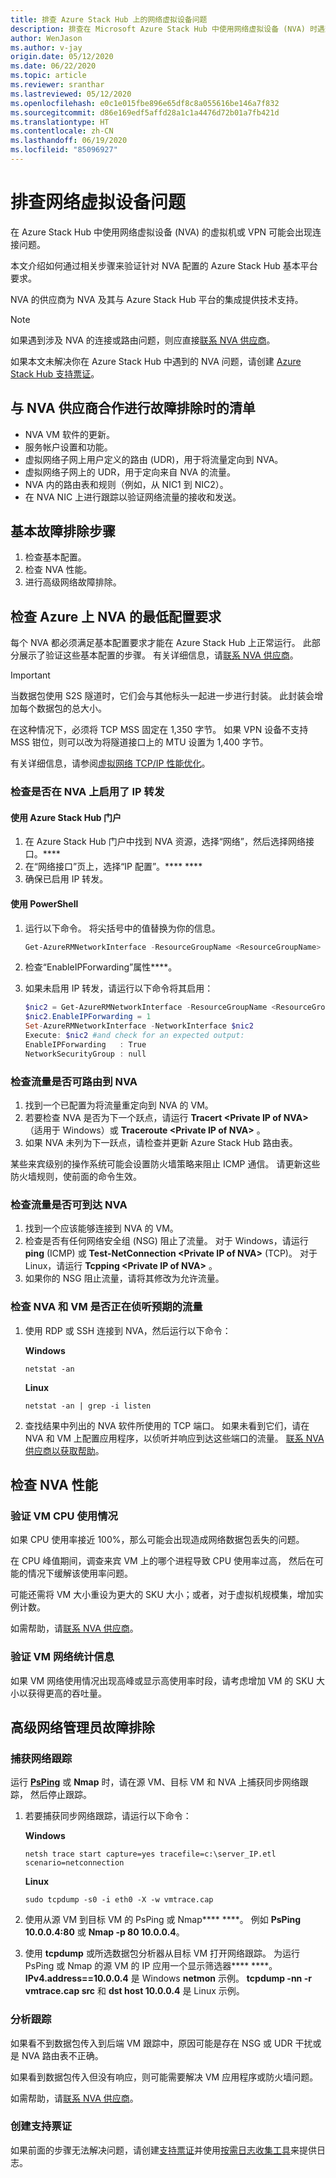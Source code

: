```yaml
---
title: 排查 Azure Stack Hub 上的网络虚拟设备问题
description: 排查在 Microsoft Azure Stack Hub 中使用网络虚拟设备 (NVA) 时遇到的 VM 或 VPN 连接问题。
author: WenJason
ms.author: v-jay
origin.date: 05/12/2020
ms.date: 06/22/2020
ms.topic: article
ms.reviewer: sranthar
ms.lastreviewed: 05/12/2020
ms.openlocfilehash: e0c1e015fbe896e65df8c8a055616be146a7f832
ms.sourcegitcommit: d86e169edf5affd28a1c1a4476d72b01a7fb421d
ms.translationtype: HT
ms.contentlocale: zh-CN
ms.lasthandoff: 06/19/2020
ms.locfileid: "85096927"
---
```

# <a name="troubleshoot-network-virtual-appliance-problems"></a>排查网络虚拟设备问题

在 Azure Stack Hub 中使用网络虚拟设备 (NVA) 的虚拟机或 VPN 可能会出现连接问题。

本文介绍如何通过相关步骤来验证针对 NVA 配置的 Azure Stack Hub 基本平台要求。

NVA 的供应商为 NVA 及其与 Azure Stack Hub 平台的集成提供技术支持。

> [!NOTE]
> 如果遇到涉及 NVA 的连接或路由问题，则应直接[联系 NVA 供应商](https://support.microsoft.com/help/2984655/support-for-azure-market-place-for-virtual-machines)。

如果本文未解决你在 Azure Stack Hub 中遇到的 NVA 问题，请创建 [Azure Stack Hub 支持票证](../operator/azure-stack-manage-basics.md#where-to-get-support)。

## <a name="checklist-for-troubleshooting-with-an-nva-vendor"></a>与 NVA 供应商合作进行故障排除时的清单

- NVA VM 软件的更新。
- 服务帐户设置和功能。
- 虚拟网络子网上用户定义的路由 (UDR)，用于将流量定向到 NVA。
- 虚拟网络子网上的 UDR，用于定向来自 NVA 的流量。
- NVA 内的路由表和规则（例如，从 NIC1 到 NIC2）。
- 在 NVA NIC 上进行跟踪以验证网络流量的接收和发送。

## <a name="basic-troubleshooting-steps"></a>基本故障排除步骤

1. 检查基本配置。
1. 检查 NVA 性能。
1. 进行高级网络故障排除。

## <a name="check-the-minimum-configuration-requirements-for-nvas-on-azure"></a>检查 Azure 上 NVA 的最低配置要求

每个 NVA 都必须满足基本配置要求才能在 Azure Stack Hub 上正常运行。 此部分展示了验证这些基本配置的步骤。 有关详细信息，请[联系 NVA 供应商](https://support.microsoft.com/help/2984655/support-for-azure-market-place-for-virtual-machines)。

> [!IMPORTANT]
> 当数据包使用 S2S 隧道时，它们会与其他标头一起进一步进行封装。 此封装会增加每个数据包的总大小。
>
> 在这种情况下，必须将 TCP MSS 固定在 1,350 字节。 如果 VPN 设备不支持 MSS 钳位，则可以改为将隧道接口上的 MTU 设置为 1,400 字节。
>
> 有关详细信息，请参阅[虚拟网络 TCP/IP 性能优化](/virtual-network/virtual-network-tcpip-performance-tuning)。

### <a name="check-whether-ip-forwarding-is-enabled-on-the-nva"></a>检查是否在 NVA 上启用了 IP 转发

#### <a name="use-the-azure-stack-hub-portal"></a>使用 Azure Stack Hub 门户

1. 在 Azure Stack Hub 门户中找到 NVA 资源，选择“网络”，然后选择网络接口。****
1. 在“网络接口”页上，选择“IP 配置”。**** ****
1. 确保已启用 IP 转发。

#### <a name="use-powershell"></a>使用 PowerShell

1. 运行以下命令。 将尖括号中的值替换为你的信息。

   ```powershell
   Get-AzureRMNetworkInterface -ResourceGroupName <ResourceGroupName> -Name <NIC name>
   ```

1. 检查“EnableIPForwarding”属性****。
1. 如果未启用 IP 转发，请运行以下命令将其启用：

   ```powershell
   $nic2 = Get-AzureRMNetworkInterface -ResourceGroupName <ResourceGroupName> -Name <NIC name>
   $nic2.EnableIPForwarding = 1
   Set-AzureRMNetworkInterface -NetworkInterface $nic2
   Execute: $nic2 #and check for an expected output:
   EnableIPForwarding   : True
   NetworkSecurityGroup : null
   ```

### <a name="check-whether-traffic-can-be-routed-to-the-nva"></a>检查流量是否可路由到 NVA

1. 找到一个已配置为将流量重定向到 NVA 的 VM。
1. 若要检查 NVA 是否为下一个跃点，请运行 **Tracert \<Private IP of NVA\>** （适用于 Windows）或 **Traceroute \<Private IP of NVA\>** 。
1. 如果 NVA 未列为下一跃点，请检查并更新 Azure Stack Hub 路由表。

某些来宾级别的操作系统可能会设置防火墙策略来阻止 ICMP 通信。 请更新这些防火墙规则，使前面的命令生效。

### <a name="check-whether-traffic-can-reach-the-nva"></a>检查流量是否可到达 NVA

1. 找到一个应该能够连接到 NVA 的 VM。
1. 检查是否有任何网络安全组 (NSG) 阻止了流量。 对于 Windows，请运行 **ping** (ICMP) 或 **Test-NetConnection \<Private IP of NVA\>** (TCP)。 对于 Linux，请运行 **Tcpping \<Private IP of NVA\>** 。
1. 如果你的 NSG 阻止流量，请将其修改为允许流量。

### <a name="check-whether-the-nva-and-vms-are-listening-for-expected-traffic"></a>检查 NVA 和 VM 是否正在侦听预期的流量

1. 使用 RDP 或 SSH 连接到 NVA，然后运行以下命令：

   **Windows**

   ```shell
   netstat -an
   ```

   **Linux**

   ```shell
   netstat -an | grep -i listen
   ```

1. 查找结果中列出的 NVA 软件所使用的 TCP 端口。 如果未看到它们，请在 NVA 和 VM 上配置应用程序，以侦听并响应到达这些端口的流量。 [联系 NVA 供应商以获取帮助](https://support.microsoft.com/help/2984655/support-for-azure-market-place-for-virtual-machines)。

## <a name="check-nva-performance"></a>检查 NVA 性能

### <a name="validate-vm-cpu-usage"></a>验证 VM CPU 使用情况

如果 CPU 使用率接近 100%，那么可能会出现造成网络数据包丢失的问题。

在 CPU 峰值期间，调查来宾 VM 上的哪个进程导致 CPU 使用率过高， 然后在可能的情况下缓解该使用率问题。

可能还需将 VM 大小重设为更大的 SKU 大小；或者，对于虚拟机规模集，增加实例计数。

如需帮助，请[联系 NVA 供应商](https://support.microsoft.com/help/2984655/support-for-azure-market-place-for-virtual-machines)。

### <a name="validate-vm-network-statistics"></a>验证 VM 网络统计信息

如果 VM 网络使用情况出现高峰或显示高使用率时段，请考虑增加 VM 的 SKU 大小以获得更高的吞吐量。

## <a name="advanced-network-administrator-troubleshooting"></a>高级网络管理员故障排除

### <a name="capture-a-network-trace"></a>捕获网络跟踪

运行 [**PsPing**](https://docs.microsoft.com/sysinternals/downloads/psping) 或 **Nmap** 时，请在源 VM、目标 VM 和 NVA 上捕获同步网络跟踪， 然后停止跟踪。

1. 若要捕获同步网络跟踪，请运行以下命令：

   **Windows**

   ```shell
   netsh trace start capture=yes tracefile=c:\server_IP.etl scenario=netconnection
   ```

   **Linux**

   ```shell
   sudo tcpdump -s0 -i eth0 -X -w vmtrace.cap
   ```

2. 使用从源 VM 到目标 VM 的 PsPing 或 Nmap**** ****。 例如 **PsPing 10.0.0.4:80** 或 **Nmap -p 80 10.0.0.4**。

3. 使用 **tcpdump** 或所选数据包分析器从目标 VM 打开网络跟踪。 为运行 PsPing 或 Nmap 的源 VM 的 IP 应用一个显示筛选器**** ****。 **IPv4.address==10.0.0.4** 是 Windows **netmon** 示例。 **tcpdump -nn -r vmtrace.cap src** 和 **dst host 10.0.0.4** 是 Linux 示例。

### <a name="analyze-traces"></a>分析跟踪

如果看不到数据包传入到后端 VM 跟踪中，原因可能是存在 NSG 或 UDR 干扰或是 NVA 路由表不正确。

如果看到数据包传入但没有响应，则可能需要解决 VM 应用程序或防火墙问题。

如需帮助，请[联系 NVA 供应商](https://support.microsoft.com/help/2984655/support-for-azure-market-place-for-virtual-machines)。

### <a name="create-a-support-ticket"></a>创建支持票证

如果前面的步骤无法解决问题，请创建[支持票证](../operator/azure-stack-manage-basics.md#where-to-get-support)并使用[按需日志收集工具](../operator/azure-stack-configure-on-demand-diagnostic-log-collection.md)来提供日志。

